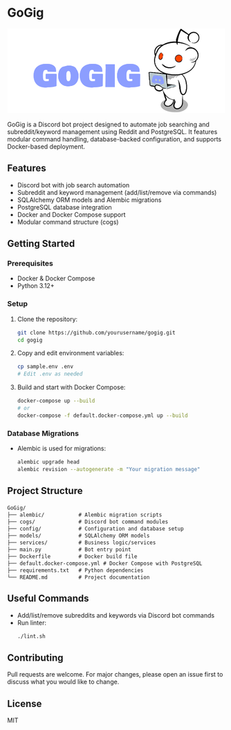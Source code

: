# GoGig

<p align="center">
  <img src="images/logo.png" alt="GoGig Logo"/>
</p>

GoGig is a Discord bot project designed to automate job searching and subreddit/keyword management using Reddit and PostgreSQL. It features modular command handling, database-backed configuration, and supports Docker-based deployment.

## Features
- Discord bot with job search automation
- Subreddit and keyword management (add/list/remove via commands)
- SQLAlchemy ORM models and Alembic migrations
- PostgreSQL database integration
- Docker and Docker Compose support
- Modular command structure (cogs)

## Getting Started

### Prerequisites
- Docker & Docker Compose
- Python 3.12+

### Setup
1. Clone the repository:
   ```bash
   git clone https://github.com/yourusername/gogig.git
   cd gogig
   ```
2. Copy and edit environment variables:
   ```bash
   cp sample.env .env
   # Edit .env as needed
   ```
3. Build and start with Docker Compose:
   ```bash
   docker-compose up --build
   # or
   docker-compose -f default.docker-compose.yml up --build
   ```

### Database Migrations
- Alembic is used for migrations:
  ```bash
  alembic upgrade head
  alembic revision --autogenerate -m "Your migration message"
  ```

## Project Structure
```
GoGig/
├── alembic/           # Alembic migration scripts
├── cogs/              # Discord bot command modules
├── config/            # Configuration and database setup
├── models/            # SQLAlchemy ORM models
├── services/          # Business logic/services
├── main.py            # Bot entry point
├── Dockerfile         # Docker build file
├── default.docker-compose.yml # Docker Compose with PostgreSQL
├── requirements.txt   # Python dependencies
└── README.md          # Project documentation
```

## Useful Commands
- Add/list/remove subreddits and keywords via Discord bot commands
- Run linter:
  ```bash
  ./lint.sh
  ```

## Contributing
Pull requests are welcome. For major changes, please open an issue first to discuss what you would like to change.

## License
MIT
